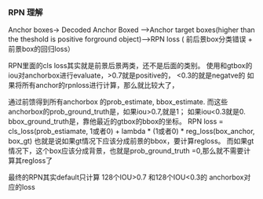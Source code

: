 ### RPN 理解
Anchor boxes-> Decoded Anchor Boxed -->Anchor target boxes(higher than the theshold is positive forground object)-->RPN loss ( 前后景box分类错误 + 前景box的回归loss）


RPN里面的cls loss其实就是前景后景两类，还不是后面的类别。
使用和gtbox的iou对anchorbox进行evaluate，>0.7就是positive的， <0.3的就是negatve的
如果将所有anchor的rpnloss进行计算，那么就比较大了，

通过前馈得到所有anchorbox 的prob_estimate, bbox_estimate. 
而这些anchorbox的prob_ground_truth是，如果iou>0.7,就是1； 如果iou<0.3就是0.     
		 bbox_ground_truth是，靠他最近的gtbox的bbox的坐标。
RPN loss =  cls_loss(prob_estiamate, 1或者0) + lambda * (1或者0) * reg_loss(box_anchor, box_gt)
也就是说如果gt情况下应该分成前景的bbox，要计算regloss。
而如果gt情况下，这个box应该分成背景，也就是prob_ground_truth =0,那么就不需要计算其regloss了

最终的RPN其实default只计算
128个IOU>0.7  和128个IOU<0.3的  anchorbox对应的loss
